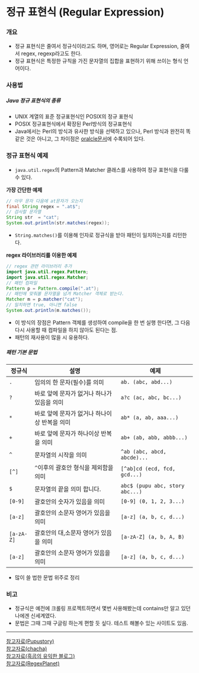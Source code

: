 # 정규 표현식 (Regular Expression)
### 개요
- 정규 표현식은 줄여서 정규식이라고도 하며, 영어로는 Regular Expression, 줄여서 regex, regexp라고도 한다.
- 정규 표현식은 특정한 규칙을 가진 문자열의 집합을 표현하기 위해 쓰이는 형식 언어이다.
### 사용법
##### Java 정규 표현식의 종류
- UNIX 계열의 표준 정규표현식인 POSIX의 정규 표현식
- POSIX 정규표현식에서 확장된 Perl방식의 정규표현식
- Java에서는 Perl의 방식과 유사한 방식을 선택하고 있으나, Perl 방식과 완전히 똑같은 것은 아니고, 그 차이점은 [oralcle문서](https://docs.oracle.com/javase/tutorial/essential/regex/index.html)에 수록되어 있다.

### 정규 표현식 예제
- `java.util.regex`의 Pattern과 Matcher 클래스를 사용하여 정규 표현식을 다룰 수 있다.

**가장 간단한 예제**
```java
// 아무 문자 다음에 at문자가 오는지
final String regex = ".at$";
// 검사할 문자열
String str  = "cat";
System.out.println(str.matches(regex));
```
- `String.matches()`를 이용해 인자로 정규식을 받아 패턴이 일치하는지를 리턴한다.

**regex 라이브러리를 이용한 예제**
```java
// regex 관련 라이브러리 추가
import java.util.regex.Pattern;
import java.util.regex.Matcher;
// 패턴 컴파일
Pattern p = Pattern.compile(".at");
// 패턴에 맞춰볼 문자열을 넘겨 Matcher 객체로 받는다.
Matcher m = p.matcher("cat");
// 일치하면 true, 아니면 false
System.out.println(m.matches());
```
- 이 방식의 장점은 Pattern 객체를 생성하여 compile을 한 번 실행 한다면, 그 다음 다시 사용할 때 컴파일을 하지 않아도 된다는 점.
- 패턴의 재사용이 많을 시 유용하다.

##### 패턴 기본 문법
|정규식|설명|예제|
|---|---|---|
|`.`|임의의 한 문자(필수)를 의미|`ab. (abc, abd...)`|
|`?`|바로 앞에 문자가 없거나 하나가 있음을 의미|`a?c (ac, abc, bc...)`|
|`*`|바로 앞에 문자가 없거나 하나이상 반복을 의미|`ab* (a, ab, aaa...)`|
|`+`|바로 앞에 문자가 하나이상 반복을 의미|`ab+ (ab, abb, abbb...)`|
|`^`|문자열의 시작을 의미|`^ab (abc, abcd, abcde)...`|
|`[^]`|`^`이후의 괄호안 형식을 제외함을 의미|`[^ab]cd (ecd, fcd, gcd...)`|
|`$`|문자열의 끝을 의미 합니다.|`abc$ (pupu abc, story abc...)`|
|`[0-9]`|괄호안의 숫자가 있음을 의미|`[0-9] (0, 1, 2, 3...)`|
|`[a-z]`|괄호안의 소문자 영어가 있음을 의미|`[a-z] (a, b, c, d...)`|
|`[a-zA-Z]`|괄호안의 대,소문자 영어가 있음을 의미|`[a-zA-Z] (a, b, A, B)`|
|`[a-z]`|괄호안의 소문자 영어가 있음을 의미|`[a-z] (a, b, c, d...)`|
- 많이 쓸 법한 문법 위주로 정리

### 비고
- 정규식은 예전에 크롤링 프로젝트하면서 몇번 사용해봤는데 contains만 알고 있던 나에겐 신세계였다.
- 문법은 그때 그때 구글링 하는게 편할 듯 싶다. 테스트 해볼수 있는 사이트도 있음.

---
[참고자료(Pupustory)](https://pupustory.tistory.com/132)<br/>
[참고자료(chacha)](https://codechacha.com/ko/java-string-matches/)<br/>
[참고자료(흑곰의 유익한 블로그)](https://m.blog.naver.com/bb_/220863282423)<br/>
[참고자료(RegexPlanet)](https://www.regexplanet.com/advanced/java/index.html)
